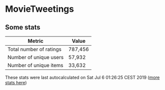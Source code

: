 # MovieTweetings
## Some stats

Metric | Value
--- | ---
Total number of ratings                 | 787,456
Number of unique users                  | 57,932
Number of unique items                  | 33,632
These stats were last autocalculated on Sat Jul 6 01:26:25 CEST 2019  ([more stats here](./stats.md))

